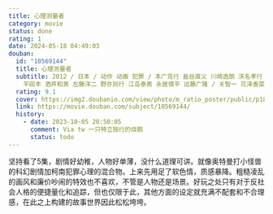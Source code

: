 ```yaml
---
title: 心理测量者
category: movie
status: done
rating: 1
date: 2024-05-18 04:49:03
douban:
  id: "10569144"
  title: 心理测量者
  subtitle: 2012 / 日本 / 动作 动画 犯罪 / 本广克行 盐谷直义 川崎逸朗 滨名孝行 石黑恭平 吉泽俊一 河野利幸 铃木薰 西本由纪夫
    平田丰 酒井和男 左藤洋二 野亦则行 江岛泰男 永居慎平 远藤广隆 / 关智一 花泽香菜
  rating: 9.1
  cover: https://img2.doubanio.com/view/photo/m_ratio_poster/public/p1828571961.jpg
  link: https://movie.douban.com/subject/10569144/
  history:
    - date: 2023-10-05 20:50:05
      comment: Via tw 一只特立独行的烧鹅
      status: todo
---
```


坚持看了5集，剧情好幼稚，人物好单薄，没什么道理可讲。就像奥特曼打小怪兽的科幻剧情加柯南犯罪心理的混合物。上来先用足了软色情，质感暴降。粗糙凌乱的画风和廉价吵闹的特效也不喜欢，不管是人物还是场景。好玩之处只有对于反社会人格的便捷量化和追踪，但也仅限于此，其他方面的设定就充满不配套和不合理感，在此之上构建的故事世界因此松松垮垮。